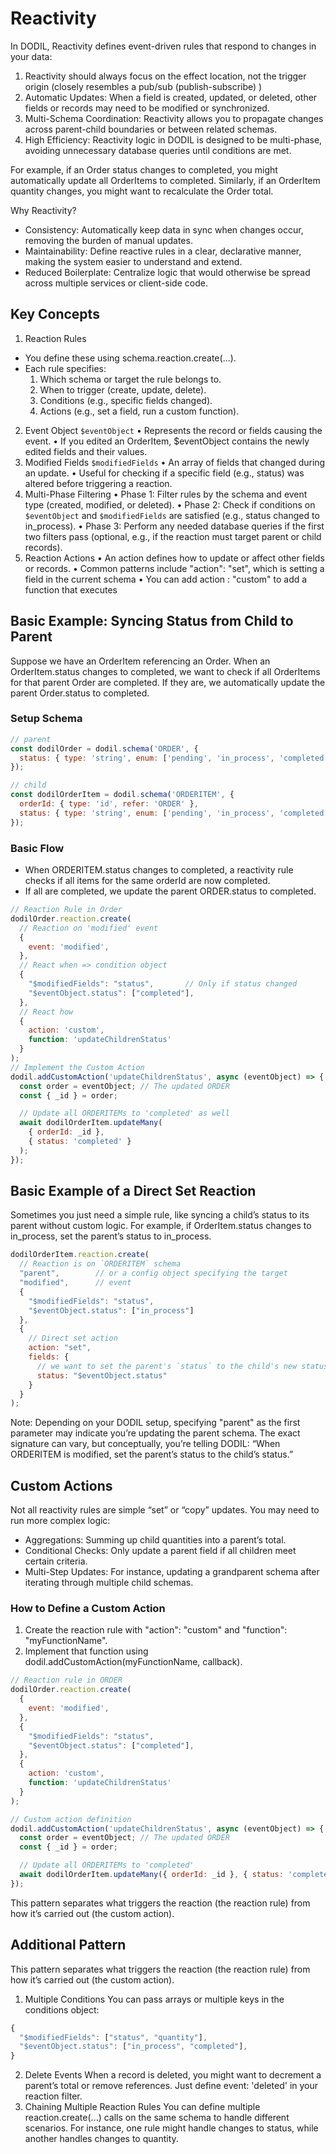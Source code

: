 # Reactivity

In DODIL, Reactivity defines event-driven rules that respond to changes in your data:
1. Reactivity should always focus on the effect location, not the trigger origin (closely resembles a pub/sub (publish-subscribe) )
2. Automatic Updates: When a field is created, updated, or deleted, other fields or records may need to be modified or synchronized.
3. Multi-Schema Coordination: Reactivity allows you to propagate changes across parent-child boundaries or between related schemas.
4. High Efficiency: Reactivity logic in DODIL is designed to be multi-phase, avoiding unnecessary database queries until conditions are met.


For example, if an Order status changes to completed, you might automatically update all OrderItems to completed. Similarly, if an OrderItem quantity changes, you might want to recalculate the Order total.

Why Reactivity?
 * Consistency: Automatically keep data in sync when changes occur, removing the burden of manual updates.
 * Maintainability: Define reactive rules in a clear, declarative manner, making the system easier to understand and extend.
 * Reduced Boilerplate: Centralize logic that would otherwise be spread across multiple services or client-side code.

## Key Concepts

1.	Reaction Rules
   * You define these using schema.reaction.create(...).
   * Each rule specifies:
     1. Which schema or target the rule belongs to.
     2. When to trigger (create, update, delete).
     3. Conditions (e.g., specific fields changed).
     4. Actions (e.g., set a field, run a custom function).
2.	Event Object `$eventObject`
	•	Represents the record or fields causing the event.
	•	If you edited an OrderItem, $eventObject contains the newly edited fields and their values.
3.	Modified Fields `$modifiedFields`
	•	An array of fields that changed during an update.
	•	Useful for checking if a specific field (e.g., status) was altered before triggering a reaction.
4.	Multi-Phase Filtering
	•	Phase 1: Filter rules by the schema and event type (created, modified, or deleted).
	•	Phase 2: Check if conditions on `$eventObject` and `$modifiedFields` are satisfied (e.g., status changed to in_process).
	•	Phase 3: Perform any needed database queries if the first two filters pass (optional, e.g., if the reaction must target parent or child records).
5.	Reaction Actions
	•	An action defines how to update or affect other fields or records.
	•	Common patterns include "action": "set", which is setting a field in the current schema
    •	You can add action : "custom" to add a function that executes
      

## Basic Example: Syncing Status from Child to Parent
Suppose we have an OrderItem referencing an Order. When an OrderItem.status changes to completed, we want to check if all OrderItems for that parent Order are completed. If they are, we automatically update the parent Order.status to completed.

### Setup Schema
```javascript
// parent
const dodilOrder = dodil.schema('ORDER', {
  status: { type: 'string', enum: ['pending', 'in_process', 'completed'] },
});

// child
const dodilOrderItem = dodil.schema('ORDERITEM', {
  orderId: { type: 'id', refer: 'ORDER' },
  status: { type: 'string', enum: ['pending', 'in_process', 'completed'] },
});
```

### Basic Flow
- When ORDERITEM.status changes to completed, a reactivity rule checks if all items for the same orderId are now completed.
- If all are completed, we update the parent ORDER.status to completed.
```javascript
// Reaction Rule in Order
dodilOrder.reaction.create(
  // Reaction on 'modified' event
  {
    event: 'modified',
  },
  // React when => condition object
  {
    "$modifiedFields": "status",       // Only if status changed
    "$eventObject.status": ["completed"],
  },
  // React how
  {
    action: 'custom',
    function: 'updateChildrenStatus'
  }
);
// Implement the Custom Action
dodil.addCustomAction('updateChildrenStatus', async (eventObject) => {
  const order = eventObject; // The updated ORDER
  const { _id } = order;

  // Update all ORDERITEMs to 'completed' as well
  await dodilOrderItem.updateMany(
    { orderId: _id },
    { status: 'completed' }
  );
});
```

## Basic Example of a Direct Set Reaction
Sometimes you just need a simple rule, like syncing a child’s status to its parent without custom logic. For example, if OrderItem.status changes to in_process, set the parent’s status to in_process.

```JAVASCRIPT
dodilOrderItem.reaction.create(
  // Reaction is on `ORDERITEM` schema
  "parent",        // or a config object specifying the target
  "modified",      // event
  {
    "$modifiedFields": "status",
    "$eventObject.status": ["in_process"]
  },
  {
    // Direct set action
    action: "set",
    fields: {
      // we want to set the parent's `status` to the child's new status
      status: "$eventObject.status"
    }
  }
);
```

Note: Depending on your DODIL setup, specifying "parent" as the first parameter may indicate you’re updating the parent schema. The exact signature can vary, but conceptually, you’re telling DODIL: “When ORDERITEM is modified, set the parent’s status to the child’s status.”


## Custom Actions
Not all reactivity rules are simple “set” or “copy” updates. You may need to run more complex logic:
- Aggregations: Summing up child quantities into a parent’s total.
- Conditional Checks: Only update a parent field if all children meet certain criteria.
- Multi-Step Updates: For instance, updating a grandparent schema after iterating through multiple child schemas.

### How to Define a Custom Action
1. Create the reaction rule with "action": "custom" and "function": "myFunctionName".
2. Implement that function using dodil.addCustomAction(myFunctionName, callback).

```JavaScript
// Reaction rule in ORDER
dodilOrder.reaction.create(
  {
    event: 'modified',
  },
  {
    "$modifiedFields": "status",
    "$eventObject.status": ["completed"],
  },
  {
    action: 'custom',
    function: 'updateChildrenStatus'
  }
);

// Custom action definition
dodil.addCustomAction('updateChildrenStatus', async (eventObject) => {
  const order = eventObject; // The updated ORDER
  const { _id } = order;

  // Update all ORDERITEMs to 'completed'
  await dodilOrderItem.updateMany({ orderId: _id }, { status: 'completed' });
});
```
This pattern separates what triggers the reaction (the reaction rule) from how it’s carried out (the custom action).


## Additional Pattern 
This pattern separates what triggers the reaction (the reaction rule) from how it’s carried out (the custom action).
1. Multiple Conditions
   You can pass arrays or multiple keys in the conditions object:
```JavaScript
{
  "$modifiedFields": ["status", "quantity"],
  "$eventObject.status": ["in_process", "completed"],
}
```

2. Delete Events
   When a record is deleted, you might want to decrement a parent’s total or remove references. Just define event: 'deleted' in your reaction filter.
3. Chaining Multiple Reaction Rules
   You can define multiple reaction.create(...) calls on the same schema to handle different scenarios. For instance, one rule might handle changes to status, while another handles changes to quantity.